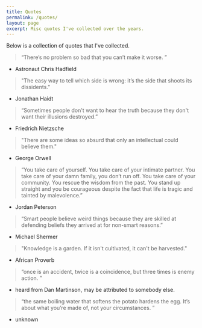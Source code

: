 ```yaml
---
title: Quotes
permalink: /quotes/
layout: page
excerpt: Misc quotes I've collected over the years.
---
```


Below is a collection of quotes that I've collected.

>“There’s no problem so bad that you can’t make it worse. ”
- Astronaut Chris Hadfield

>"The easy way to tell which side is wrong: it’s the side that shoots its dissidents."
- Jonathan Haidt

>“Sometimes people don't want to hear the truth because they don't want their illusions destroyed.”
- Friedrich Nietzsche

>"There are some ideas so absurd that only an intellectual could believe them."
- George Orwell

>“You take care of yourself. You take care of your intimate partner. You take care of your damn family, you don’t run off. You take care of your community. You rescue the wisdom from the past. You stand up straight and you be courageous despite the fact that life is tragic and tainted by malevolence.” 
- Jordan Peterson

>“Smart people believe weird things because they are skilled at defending beliefs they arrived at for non-smart reasons.”
- Michael Shermer

>"Knowledge is a garden. If it isn't cultivated, it can't be harvested." 
- African Proverb

>“once is an accident, twice is a coincidence, but three times is enemy action. ” 
- heard from Dan Martinson, may be attributed to somebody else.

>“the same boiling water that softens the potato hardens the egg. It’s about what you’re made of, not your circumstances. ”
- unknown